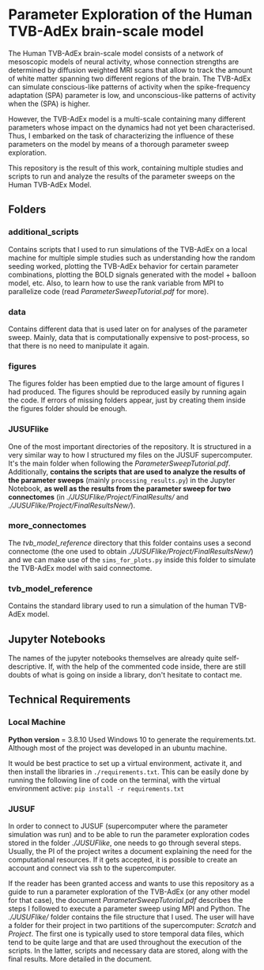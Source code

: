 # Parameter Exploration of the Human TVB-AdEx brain-scale model
The Human TVB-AdEx brain-scale model consists of a network of mesoscopic models of neural activity, whose connection strengths are determined by diffusion weighted MRI scans that allow to track the amount of white matter spanning two different regions of the brain. The TVB-AdEx can simulate conscious-like patterns of activity when the spike-frequency adaptation (SPA) parameter is low, and unconscious-like patterns of activity when the (SPA) is higher.

However, the TVB-AdEx model is a multi-scale containing many different parameters whose impact on the dynamics had not yet been characterised. Thus, I embarked on the task of characterizing the influence of these parameters on the model by means of a thorough parameter sweep exploration.

This repository is the result of this work, containing multiple studies and scripts to run and analyze the results of the parameter sweeps on the Human TVB-AdEx Model.

## Folders
### additional_scripts
Contains scripts that I used to run simulations of the TVB-AdEx on a local machine for multiple simple studies such as understanding how the random seeding worked, plotting the TVB-AdEx behavior for certain parameter combinations, plotting the BOLD signals generated with the model + balloon model, etc. Also, to learn how to use the rank variable from MPI to parallelize code (read *ParameterSweepTutorial.pdf* for more).

### data
Contains different data that is used later on for analyses of the parameter sweep. Mainly, data that is computationally expensive to post-process, so that there is no need to manipulate it again.

### figures
The figures folder has been emptied due to the large amount of figures I had produced. The figures should be reproduced easily by running again the code. If errors of missing folders appear, just by creating them inside the figures folder should be enough.

### JUSUFlike
One of the most important directories of the repository. It is structured in a very similar way to how I structured my files on the JUSUF supercomputer. It's the main folder when following the *ParameterSweepTutorial.pdf*. Additionally, **contains the scripts that are used to analyze the results of the parameter sweeps** (mainly `processing_results.py`) in the Jupyter Notebook, **as well as the results from the parameter sweep for two connectomes** (in *./JUSUFlike/Project/FinalResults/* and *./JUSUFlike/Project/FinalResultsNew/*).

### more_connectomes
The *tvb_model_reference* directory that this folder contains uses a second connectome (the one used to obtain *./JUSUFlike/Project/FinalResultsNew/*) and we can make use of the `sims_for_plots.py` inside this folder to simulate the TVB-AdEx model with said connectome.

### tvb_model_reference
Contains the standard library used to run a simulation of the human TVB-AdEx model. 

## Jupyter Notebooks
The names of the jupyter notebooks themselves are already quite self-descriptive. If, with the help of the commented code inside, there are still doubts of what is going on inside a library, don't hesitate to contact me.

## Technical Requirements
### Local Machine
**Python version** = 3.8.10
Used Windows 10 to generate the requirements.txt. Although most of the project was developed in an ubuntu machine.

It would be best practice to set up a virtual environment, activate it, and then install the libraries in `./requirements.txt`. This can be easily done by running the following line of code on the terminal, with the virtual environment active:
`pip install -r requirements.txt`

### JUSUF
In order to connect to JUSUF (supercomputer where the parameter simulation was run) and to be able to run the parameter exploration codes stored in the folder *./JUSUFlike*, one needs to go through several steps. Usually, the PI of the project writes a document explaining the need for the computational resources. If it gets accepted, it is possible to create an account and connect via ssh to the supercomputer.

If the reader has been granted access and wants to use this repository as a guide to run a parameter exploration of the TVB-AdEx (or any other model for that case), the document *ParameterSweepTutorial.pdf* describes the steps I followed to execute a parameter sweep using MPI and Python.
The *./JUSUFlike/* folder contains the file structure that I used. The user will have a folder for their project in two partitions of the supercomputer: *Scratch* and *Project*. The first one is typically used to store temporal data files, which tend to be quite large and that are used throughout the execution of the scripts. In the latter, scripts and necessary data are stored, along with the final results. More detailed in the document.
